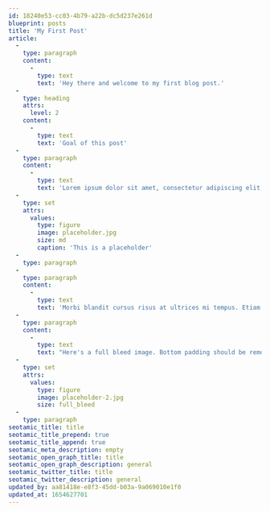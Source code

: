 ```yaml
---
id: 18240e53-cc03-4b79-a22b-dc5d237e261d
blueprint: posts
title: 'My First Post'
article:
  -
    type: paragraph
    content:
      -
        type: text
        text: 'Hey there and welcome to my first blog post.'
  -
    type: heading
    attrs:
      level: 2
    content:
      -
        type: text
        text: 'Goal of this post'
  -
    type: paragraph
    content:
      -
        type: text
        text: 'Lorem ipsum dolor sit amet, consectetur adipiscing elit, sed do eiusmod tempor incididunt ut labore et dolore magna aliqua. Tincidunt arcu non sodales neque sodales ut etiam. A arcu cursus vitae congue mauris. Blandit cursus risus at ultrices mi tempus imperdiet nulla. Nunc pulvinar sapien et ligula ullamcorper malesuada. Purus in massa tempor nec feugiat nisl pretium fusce id. Tempus imperdiet nulla malesuada pellentesque elit eget gravida cum sociis. Ornare massa eget egestas purus viverra accumsan in nisl nisi. Consequat id porta nibh venenatis cras. Varius morbi enim nunc faucibus. Aliquam ultrices sagittis orci a. Neque sodales ut etiam sit amet nisl purus in mollis. Aliquam sem fringilla ut morbi tincidunt augue interdum velit. Gravida arcu ac tortor dignissim. Facilisi etiam dignissim diam quis enim lobortis scelerisque. Ultrices eros in cursus turpis massa. Dolor sit amet consectetur adipiscing elit. Vulputate sapien nec sagittis aliquam malesuada bibendum. Dui vivamus arcu felis bibendum. A condimentum vitae sapien pellentesque habitant morbi tristique senectus et.'
  -
    type: set
    attrs:
      values:
        type: figure
        image: placeholder.jpg
        size: md
        caption: 'This is a placeholder'
  -
    type: paragraph
  -
    type: paragraph
    content:
      -
        type: text
        text: 'Morbi blandit cursus risus at ultrices mi tempus. Etiam erat velit scelerisque in dictum. Turpis egestas pretium aenean pharetra magna ac. Vulputate enim nulla aliquet porttitor lacus luctus accumsan tortor posuere. Morbi tempus iaculis urna id volutpat lacus laoreet non. Commodo quis imperdiet massa tincidunt nunc pulvinar sapien et ligula. At tempor commodo ullamcorper a lacus vestibulum sed arcu non. Commodo ullamcorper a lacus vestibulum sed arcu. Purus ut faucibus pulvinar elementum. Est placerat in egestas erat imperdiet sed euismod. Auctor neque vitae tempus quam. Massa id neque aliquam vestibulum morbi blandit cursus risus. Est ultricies integer quis auctor elit. Lobortis scelerisque fermentum dui faucibus. Porttitor rhoncus dolor purus non enim. Bibendum enim facilisis gravida neque convallis a cras semper auctor. Tortor dignissim convallis aenean et tortor.'
  -
    type: paragraph
    content:
      -
        type: text
        text: "Here's a full bleed image. Bottom padding should be removed on the article-container so it aligns with the footer."
  -
    type: set
    attrs:
      values:
        type: figure
        image: placeholder-2.jpg
        size: full_bleed
  -
    type: paragraph
seotamic_title: title
seotamic_title_prepend: true
seotamic_title_append: true
seotamic_meta_description: empty
seotamic_open_graph_title: title
seotamic_open_graph_description: general
seotamic_twitter_title: title
seotamic_twitter_description: general
updated_by: aa81418e-e8f3-45dd-b03a-9a069010e1f0
updated_at: 1654627701
---
```

